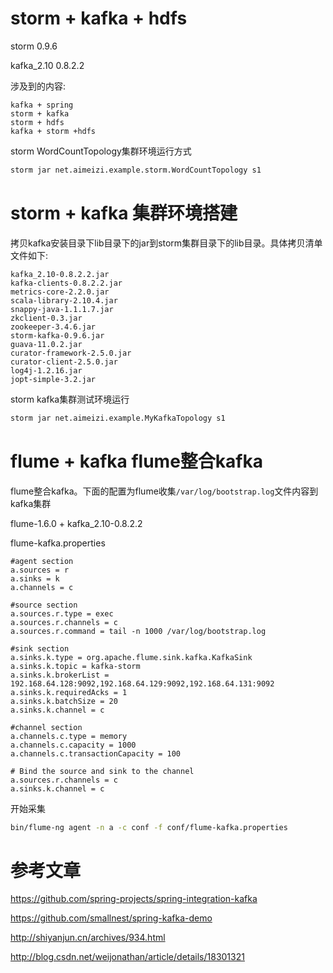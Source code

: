 # storm + kafka + hdfs

storm 0.9.6

kafka_2.10 0.8.2.2

涉及到的内容:

    kafka + spring
    storm + kafka
    storm + hdfs
    kafka + storm +hdfs

storm WordCountTopology集群环境运行方式

```bash
storm jar net.aimeizi.example.storm.WordCountTopology s1
```

# storm + kafka 集群环境搭建

拷贝kafka安装目录下lib目录下的jar到storm集群目录下的lib目录。具体拷贝清单文件如下:

```
kafka_2.10-0.8.2.2.jar
kafka-clients-0.8.2.2.jar
metrics-core-2.2.0.jar
scala-library-2.10.4.jar
snappy-java-1.1.1.7.jar
zkclient-0.3.jar
zookeeper-3.4.6.jar
storm-kafka-0.9.6.jar
guava-11.0.2.jar
curator-framework-2.5.0.jar
curator-client-2.5.0.jar
log4j-1.2.16.jar
jopt-simple-3.2.jar
```

storm kafka集群测试环境运行

```bash
storm jar net.aimeizi.example.MyKafkaTopology s1
```

# flume + kafka flume整合kafka

flume整合kafka。下面的配置为flume收集`/var/log/bootstrap.log`文件内容到kafka集群

flume-1.6.0 + kafka_2.10-0.8.2.2

flume-kafka.properties

```
#agent section
a.sources = r
a.sinks = k
a.channels = c

#source section
a.sources.r.type = exec
a.sources.r.channels = c
a.sources.r.command = tail -n 1000 /var/log/bootstrap.log

#sink section
a.sinks.k.type = org.apache.flume.sink.kafka.KafkaSink
a.sinks.k.topic = kafka-storm
a.sinks.k.brokerList = 192.168.64.128:9092,192.168.64.129:9092,192.168.64.131:9092
a.sinks.k.requiredAcks = 1
a.sinks.k.batchSize = 20
a.sinks.k.channel = c

#channel section
a.channels.c.type = memory
a.channels.c.capacity = 1000
a.channels.c.transactionCapacity = 100

# Bind the source and sink to the channel
a.sources.r.channels = c
a.sinks.k.channel = c
```

开始采集

```bash
bin/flume-ng agent -n a -c conf -f conf/flume-kafka.properties
```

# 参考文章

https://github.com/spring-projects/spring-integration-kafka

https://github.com/smallnest/spring-kafka-demo

http://shiyanjun.cn/archives/934.html

http://blog.csdn.net/weijonathan/article/details/18301321